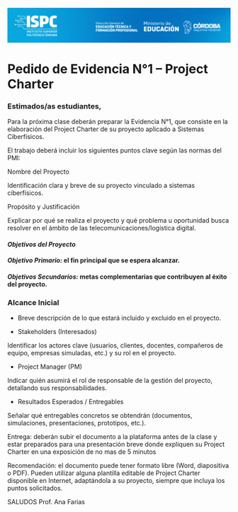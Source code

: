 ![Logo de la Institución ISPC](/E%20assets/Material%20de%20Referencia/ISPClogo.png)

# Pedido de Evidencia N°1 – Project Charter

### Estimados/as estudiantes,

Para la próxima clase deberán preparar la Evidencia N°1, que consiste en la elaboración del Project Charter de su proyecto aplicado a Sistemas Ciberfísicos.

El trabajo deberá incluir los siguientes puntos clave según las normas del PMI:

Nombre del Proyecto

Identificación clara y breve de su proyecto vinculado a sistemas ciberfísicos.

Propósito y Justificación

Explicar por qué se realiza el proyecto y qué problema u oportunidad busca resolver en el ámbito de las telecomunicaciones/logística digital.

#### *Objetivos del Proyecto*

#### *Objetivo Primario:* el fin principal que se espera alcanzar.

#### *Objetivos Secundarios:* metas complementarias que contribuyen al éxito del proyecto.

### Alcance Inicial

- Breve descripción de lo que estará incluido y excluido en el proyecto.

- Stakeholders (Interesados)

Identificar los actores clave (usuarios, clientes, docentes, compañeros de equipo, empresas simuladas, etc.) y su rol en el proyecto.

- Project Manager (PM)

Indicar quién asumirá el rol de responsable de la gestión del proyecto, detallando sus responsabilidades.

- Resultados Esperados / Entregables

Señalar qué entregables concretos se obtendrán (documentos, simulaciones, presentaciones, prototipos, etc.).

Entrega: deberán subir el documento a la plataforma antes de la clase y estar preparados para una presentación breve donde expliquen su Project Charter en una exposición de no mas de 5 minutos 

Recomendación: el documento puede tener formato libre (Word, diapositiva o PDF). Pueden utilizar alguna plantilla editable de Project Charter disponible en Internet, adaptándola a su proyecto, siempre que incluya los puntos solicitados. 

SALUDOS 
Prof. Ana Farias
